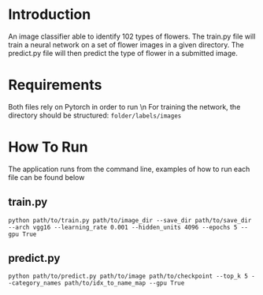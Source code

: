 # Introduction
An image classifier able to identify 102 types of flowers. The train.py file will train a neural network on a set 
of flower images in a given directory. The predict.py file will then predict the type of flower in a submitted image.

# Requirements 
Both files rely on Pytorch in order to run \n
For training the network, the directory should be structured:
`folder/labels/images`

# How To Run
The application runs from the command line, examples of how to run each file can be found below
## train.py
`python path/to/train.py path/to/image_dir --save_dir path/to/save_dir --arch vgg16 --learning_rate 0.001 --hidden_units 4096
--epochs 5 --gpu True`
## predict.py
`python path/to/predict.py path/to/image path/to/checkpoint --top_k 5 --category_names path/to/idx_to_name_map --gpu True`
